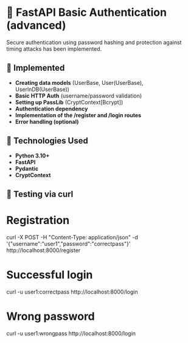 # 🚀 FastAPI Basic Authentication (advanced)

Secure authentication using password hashing and protection against timing attacks has been implemented. 

## 🔹 Implemented  

- **Creating data models** (UserBase, User(UserBase), UserlnDB(UserBase))  
- **Basic HTTP Auth** (username/password validation)  
- **Setting up PassLib** (CryptContext[Bcrypt])
- **Authentication dependency**
- **Implementation of the /register and /login routes**
- **Error handling (optional)**

## 🔹 Technologies Used

- **Python 3.10+**
- **FastAPI**
- **Pydantic**
- **CryptContext**

## 🔹 Testing via curl

# Registration
curl -X POST -H "Content-Type: application/json" -d '{"username":"user1","password":"correctpass"}' http://localhost:8000/register

# Successful login
curl -u user1:correctpass http://localhost:8000/login

# Wrong password
curl -u user1:wrongpass http://localhost:8000/login
